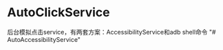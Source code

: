 # AutoClickService
后台模拟点击service，有两套方案：AccessibilityService和adb shell命令
"# AutoAccessibilityService" 
